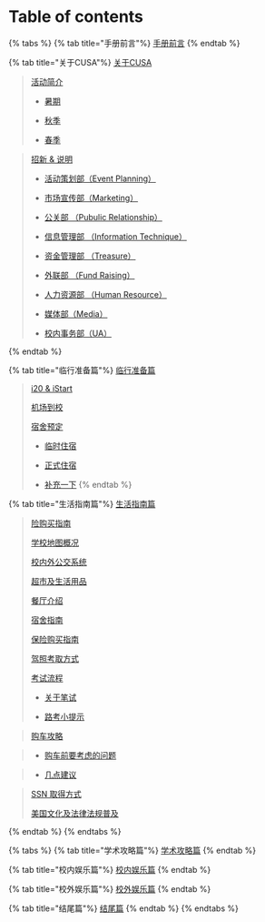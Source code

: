 # Table of contents

{% tabs %}
{% tab title="手册前言"%}
[手册前言](README.md)
{% endtab %}

{% tab title="关于CUSA"%}
[关于CUSA](about-cusa/README.md)

  > [活动简介](about-cusa/activity-info/README.md)
  >
  >  * [暑期](about-cusa/activity-info/summer.md)
  >
  >  * [秋季](about-cusa/activity-info/fall.md)
  >
  >  * [春季](about-cusa/activity-info/spring.md)

  > [招新 & 说明](about-cusa/recruitment-info/README.md)
  >
  >  * [活动策划部（Event Planning）](about-cusa/recruitment-info/ep.md)
  >
  >  * [市场宣传部（Marketing）](about-cusa/recruitment-info/mkt.md)
  >
  >  * [公关部 （Pubulic Relationship）](about-cusa/recruitment-info/pr.md)
  >
  >  * [信息管理部 （Information Technique）](about-cusa/recruitment-info/it.md)
  >
  >  * [资金管理部 （Treasure）](about-cusa/recruitment-info/tr.md)
  >
  >  * [外联部 （Fund Raising）](about-cusa/recruitment-info/fr.md)
  >
  >  * [人力资源部 （Human Resource）](about-cusa/recruitment-info/hr.md)
  >
  >  * [媒体部（Media）](about-cusa/recruitment-info/media.md)
  >
  >  * [校内事务部（UA）](about-cusa/recruitment-info/ua.md)

{% endtab %}

{% tab title="临行准备篇"%}
[临行准备篇](before-coming.md)

> [i20 & iStart](before-coming.md/#i20-and-istart)
>
> [机场到校](before-coming.md/#ji-chang-dao-xiao)
>
> [宿舍预定](before-coming.md/#su-she-yu-ding)
  >  * [临时住宿](before-coming.md/#lin-shi-zhu-su)
  >
  >  * [正式住宿](before-coming.md/#zheng-shi-zhu-su)
  >
  >  * [补充一下](before-coming.md/#bu-chong-yi-xia)
{% endtab %}

{% tab title="生活指南篇"%}
[生活指南篇](daily-guide.md)

> [险购买指南](daily-guide.md/#bao-xian-gou-mai-zhi-nan)
>
> [学校地图概况](daily-guide.md/#xue-xiao-di-tu-gai-kuang)
>
> [校内外公交系统](daily-guide.md/#xiao-nei-wai-gong-jiao-xi-tong)
>
> [超市及生活用品](daily-guide.md/#chao-shi-ji-sheng-huo-yong-pin)
>
> [餐厅介绍](daily-guide.md/#can-ting-jie-shao)
>
> [宿舍指南](daily-guide.md/#su-she-zhi-nan)
>
> [保险购买指南](daily-guide.md/#bao-xian-gou-mai-zhi-nan-1)
>
> [驾照考取方式](daily-guide.md/#jia-zhao-kao-qu-fang-shi)
>
> [考试流程](daily-guide.md/#kao-shi-liu-cheng)
>
  >  * [关于笔试](daily-guide.md/#guan-yu-bi-shi)
  >
  >  * [路考小提示](daily-guide.md/#lu-kao-xiao-ti-shi)

> [购车攻略](daily-guide.md/#gou-che-gong-lve)

  >  * [购车前要考虑的问题](daily-guide.md/#gou-che-qian-yao-kao-lv-de-wen-ti)

  >  * [几点建议](daily-guide.md/#ji-dian-jian-yi)

> [SSN 取得方式](daily-guide.md/#ssn-qu-de-fang-shi)
>
> [美国文化及法律法规普及](daily-guide.md/#mei-guo-wen-hua-ji-fa-lv-fa-gui-pu-ji)

{% endtab %}
{% endtabs %}

{% tabs %}
{% tab title="学术攻略篇"%}
[学术攻略篇](study-guide.md)
{% endtab %}

{% tab title="校内娱乐篇"%}
[校内娱乐篇](on-campus-guide.md)
{% endtab %}

{% tab title="校外娱乐篇"%}
[校外娱乐篇](off-campus-guide.md)
{% endtab %}

{% tab title="结尾篇"%}
[结尾篇](final.md)
{% endtab %}
{% endtabs %}

